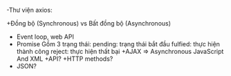 -Thư viện axios:
  
  +Đồng bộ (Synchronous) vs Bất đồng bộ (Asynchronous)
  + Event loop, web API
  + Promise
    Gồm 3 trạng thái:
    pending: trạng thái bắt đầu
    fulfied: thực hiện thành công
    reject: thực hiện thất bại
  +AJAX => Asynchronous JavaScript And XML
  +API?
  +HTTP methods?
  + JSON?

